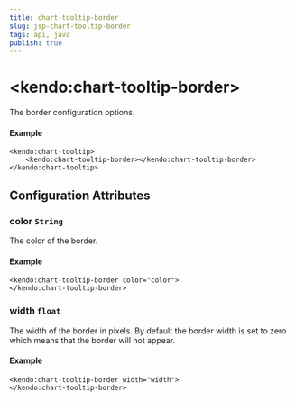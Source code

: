 ```yaml
---
title: chart-tooltip-border
slug: jsp-chart-tooltip-border
tags: api, java
publish: true
---
```


# \<kendo:chart-tooltip-border\>

The border configuration options.

#### Example
    <kendo:chart-tooltip>
        <kendo:chart-tooltip-border></kendo:chart-tooltip-border>
    </kendo:chart-tooltip>

## Configuration Attributes

### color `String`

The color of the border.

#### Example
    <kendo:chart-tooltip-border color="color">
    </kendo:chart-tooltip-border>

### width `float`

The width of the border in pixels. By default the border width is set to zero which means that the border will not appear.

#### Example
    <kendo:chart-tooltip-border width="width">
    </kendo:chart-tooltip-border>

